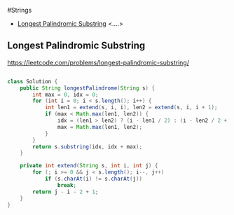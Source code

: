 #Strings
+ [Longest Palindromic Substring](#longest-palindromic-substring)
<....>
## Longest Palindromic Substring
https://leetcode.com/problems/longest-palindromic-substring/
```java

class Solution {
    public String longestPalindrome(String s) {
        int max = 0, idx = 0;
        for (int i = 0; i < s.length(); i++) {
            int len1 = extend(s, i, i), len2 = extend(s, i, i + 1);
            if (max < Math.max(len1, len2)) {
                idx = (len1 > len2) ? (i - len1 / 2) : (i - len2 / 2 + 1);
                max = Math.max(len1, len2);
            }
        }
        return s.substring(idx, idx + max);
    }

    private int extend(String s, int i, int j) {
        for (; i >= 0 && j < s.length(); i--, j++)
            if (s.charAt(i) != s.charAt(j))
                break;
        return j - i - 2 + 1;
    }
}
```
